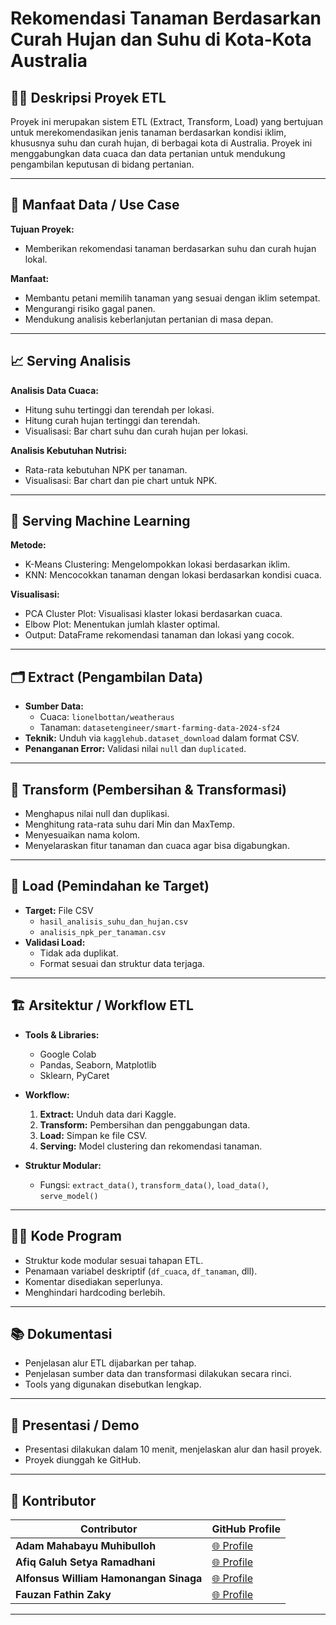 
# Rekomendasi Tanaman Berdasarkan Curah Hujan dan Suhu di Kota-Kota Australia

## 👨‍🌾 Deskripsi Proyek ETL
Proyek ini merupakan sistem ETL (Extract, Transform, Load) yang bertujuan untuk merekomendasikan jenis tanaman berdasarkan kondisi iklim, khususnya suhu dan curah hujan, di berbagai kota di Australia. Proyek ini menggabungkan data cuaca dan data pertanian untuk mendukung pengambilan keputusan di bidang pertanian.

---

## 🎯 Manfaat Data / Use Case
**Tujuan Proyek:**
- Memberikan rekomendasi tanaman berdasarkan suhu dan curah hujan lokal.

**Manfaat:**
- Membantu petani memilih tanaman yang sesuai dengan iklim setempat.
- Mengurangi risiko gagal panen.
- Mendukung analisis keberlanjutan pertanian di masa depan.

---

## 📈 Serving Analisis
**Analisis Data Cuaca:**
- Hitung suhu tertinggi dan terendah per lokasi.
- Hitung curah hujan tertinggi dan terendah.
- Visualisasi: Bar chart suhu dan curah hujan per lokasi.

**Analisis Kebutuhan Nutrisi:**
- Rata-rata kebutuhan NPK per tanaman.
- Visualisasi: Bar chart dan pie chart untuk NPK.

---

## 🤖 Serving Machine Learning
**Metode:**
- K-Means Clustering: Mengelompokkan lokasi berdasarkan iklim.
- KNN: Mencocokkan tanaman dengan lokasi berdasarkan kondisi cuaca.

**Visualisasi:**
- PCA Cluster Plot: Visualisasi klaster lokasi berdasarkan cuaca.
- Elbow Plot: Menentukan jumlah klaster optimal.
- Output: DataFrame rekomendasi tanaman dan lokasi yang cocok.

---

## 🗂️ Extract (Pengambilan Data)
- **Sumber Data:**
  - Cuaca: `lionelbottan/weatheraus`
  - Tanaman: `datasetengineer/smart-farming-data-2024-sf24`
- **Teknik:** Unduh via `kagglehub.dataset_download` dalam format CSV.
- **Penanganan Error:** Validasi nilai `null` dan `duplicated`.

---

## 🔧 Transform (Pembersihan & Transformasi)
- Menghapus nilai null dan duplikasi.
- Menghitung rata-rata suhu dari Min dan MaxTemp.
- Menyesuaikan nama kolom.
- Menyelaraskan fitur tanaman dan cuaca agar bisa digabungkan.

---

## 💾 Load (Pemindahan ke Target)
- **Target:** File CSV
  - `hasil_analisis_suhu_dan_hujan.csv`
  - `analisis_npk_per_tanaman.csv`
- **Validasi Load:**
  - Tidak ada duplikat.
  - Format sesuai dan struktur data terjaga.

---

## 🏗️ Arsitektur / Workflow ETL
- **Tools & Libraries:** 
  - Google Colab
  - Pandas, Seaborn, Matplotlib
  - Sklearn, PyCaret
- **Workflow:**
  1. **Extract:** Unduh data dari Kaggle.
  2. **Transform:** Pembersihan dan penggabungan data.
  3. **Load:** Simpan ke file CSV.
  4. **Serving:** Model clustering dan rekomendasi tanaman.

- **Struktur Modular:**
  - Fungsi: `extract_data()`, `transform_data()`, `load_data()`, `serve_model()`

---

## 🧑‍💻 Kode Program
- Struktur kode modular sesuai tahapan ETL.
- Penamaan variabel deskriptif (`df_cuaca`, `df_tanaman`, dll).
- Komentar disediakan seperlunya.
- Menghindari hardcoding berlebih.

---

## 📚 Dokumentasi
- Penjelasan alur ETL dijabarkan per tahap.
- Penjelasan sumber data dan transformasi dilakukan secara rinci.
- Tools yang digunakan disebutkan lengkap.

---

## 🎤 Presentasi / Demo
- Presentasi dilakukan dalam 10 menit, menjelaskan alur dan hasil proyek.
- Proyek diunggah ke GitHub.

---

## 👥 Kontributor

| Contributor       | GitHub Profile                                  |
|-------------------|------------------------------------------------|
| **Adam Mahabayu Muhibulloh**  | [🌐 Profile](https://github.com/adammahabayu) |
| **Afiq Galuh Setya Ramadhani**      | [🌐 Profile](https://github.com/afiqgsr)    |
| **Alfonsus William Hamonangan Sinaga**  | [🌐 Profile](https://github.com/willidevv) |
| **Fauzan Fathin Zaky**      | [🌐 Profile](https://github.com/fauzan123ae)    |

---

